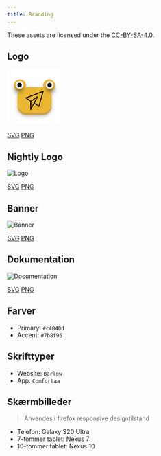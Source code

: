```yaml
---
title: Branding
---
```


These assets are licensed under the [CC-BY-SA-4.0](https://github.com/LinwoodDev/Butterfly/blob/develop/BRANDING_LICENSE).

## Logo

![Logo](/img/logo.svg)

[SVG](/img/logo.svg) [PNG](/img/logo.png)

## Nightly Logo

![Logo](/img/nightly.svg)

[SVG](/img/nightly.svg) [PNG](/img/nightly.png)

## Banner

![Banner](/img/banner.svg)

[SVG](/img/banner.svg) [PNG](/img/banner.png)

## Dokumentation

![Documentation](/img/docs.svg)

[SVG](/img/docs.svg) [PNG](/img/docs.png)

## Farver

- Primary: `#c4840d`
- Accent: `#7b8f96`

## Skrifttyper

- Website: `Barlow`
- App: `Comfortaa`

## Skærmbilleder

> Anvendes i firefox responsive designtilstand

- Telefon: Galaxy S20 Ultra
- 7-tommer tablet: Nexus 7
- 10-tommer tablet: Nexus 10
